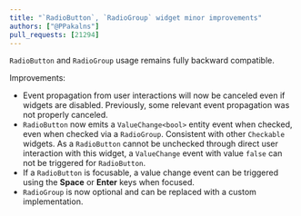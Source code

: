 ```yaml
---
title: "`RadioButton`, `RadioGroup` widget minor improvements"
authors: ["@PPakalns"]
pull_requests: [21294]
---
```


`RadioButton` and `RadioGroup` usage remains fully backward compatible.

Improvements:

- Event propagation from user interactions will now be canceled even if
  widgets are disabled. Previously, some relevant event propagation 
  was not properly canceled.
- `RadioButton` now emits a `ValueChange<bool>` entity event when checked, 
  even when checked via a `RadioGroup`. Consistent with other `Checkable` widgets.
  As a `RadioButton` cannot be unchecked through direct user interaction with this widget, 
  a `ValueChange` event with value `false` can not be triggered for `RadioButton`.
- If a `RadioButton` is focusable, a value change event can be triggered
  using the **Space** or **Enter** keys when focused.
- `RadioGroup` is now optional and can be replaced with a custom implementation.

